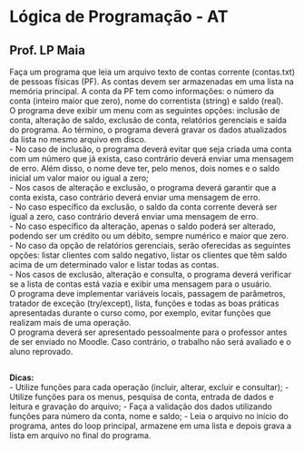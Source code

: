 <h1>Lógica de Programação - AT</h1>
<h2>Prof. LP Maia</h2>
Faça um programa que leia um arquivo texto de contas corrente (contas.txt) de pessoas físicas (PF). As contas devem ser armazenadas em uma lista na memória principal. A conta da PF tem como informações: o número da conta (inteiro maior que zero), nome do correntista (string) e saldo (real).
<br>
O programa deve exibir um menu com as seguintes opções: inclusão de conta, alteração de saldo, exclusão de conta, relatórios gerenciais e saída do programa. Ao término, o programa deverá gravar os dados atualizados da lista no mesmo arquivo em disco.
<br>
- No caso de inclusão, o programa deverá evitar que seja criada uma conta com um número que já exista, caso contrário deverá enviar uma mensagem de erro. Além disso, o nome deve ter, pelo menos, dois nomes e o saldo inicial um valor maior ou igual a zero;<br>
- Nos casos de alteração e exclusão, o programa deverá garantir que a conta exista, caso contrário deverá enviar uma mensagem de erro. <br>
- No caso específico da exclusão, o saldo da conta corrente deverá ser igual a zero, caso contrário deverá enviar uma mensagem de erro.<br>
- No caso específico da alteração, apenas o saldo poderá ser alterado, podendo ser um crédito ou um débito, sempre numérico e maior que zero. <br>
- No caso da opção de relatórios gerenciais, serão oferecidas as seguintes opções: listar clientes com saldo negativo, listar os clientes que têm saldo acima de um determinado valor e listar todas as contas.<br>
- Nos casos de exclusão, alteração e consulta, o programa deverá verificar se a lista de contas está vazia e exibir uma mensagem para o usuário.
<br>
O programa deve implementar variáveis locais, passagem de parâmetros, tratador de exceção (try/except), lista, funções e todas as boas práticas apresentadas durante o curso como, por exemplo, evitar funções que realizam mais de uma operação.
<br>
O programa deverá ser apresentado pessoalmente para o professor antes de ser enviado no Moodle. Caso contrário, o trabalho não será avaliado e o aluno reprovado.
<br>
<h2></h2>
<strong>Dicas:</strong>
<br>
- Utilize funções para cada operação (incluir, alterar, excluir e consultar);
- Utilize funções para os menus, pesquisa de conta, entrada de dados e leitura e gravação do arquivo;
- Faça a validação dos dados utilizando funções para número da conta, nome e saldo;
- Leia o arquivo no início do programa, antes do loop principal, armazene em uma lista e depois grava a lista em arquivo no final do programa.
